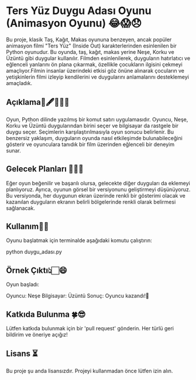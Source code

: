 # Ters Yüz Duygu Adası Oyunu (Animasyon Oyunu) 😂😱😞

Bu proje, klasik Taş, Kağıt, Makas oyununa benzeyen, ancak popüler animasyon 
filmi "Ters Yüz" (Inside Out) karakterlerinden esinlenilen bir Python oyunudur. 
Bu oyunda, taş, kağıt, makas yerine  Neşe, Korku ve Üzüntü gibi duygular kullanılır. 
Filmden esinlenilerek, duyguların hatırlatıcı ve eğlenceli yanlarını ön plana çıkarmak,
özellikle çocukların ilgisini çekmeyi amaçlıyor.Filmin insanlar üzerindeki etkisi göz önüne 
alınarak çocuların ve yetişkinlerin filmi izleyip kendilerini ve duygularını anlamalarını desteklemeyi amaçladık.

## Açıklama🎀🖋️💛💜💙

Oyun, Python dilinde yazılmış bir komut satırı uygulamasıdır. 
Oyuncu,  Neşe, Korku ve Üzüntü duygularından birini seçer ve bilgisayar da rastgele bir duygu seçer.
Seçimlerin karşılaştırılmasıyla oyun sonucu belirlenir. 
Bu benzersiz yaklaşım, duyguların oyunda nasıl etkileşimde bulunabileceğini gösterir ve 
oyunculara tanıdık bir film üzerinden eğlenceli bir deneyim sunar. 


## Gelecek Planları 🚀🌟✨

Eğer oyun beğenilir ve başarılı olursa, gelecekte diğer duyguları da eklemeyi planlıyoruz. 
Ayrıca, oyunun görsel bir versiyonunu geliştirmeyi düşünüyoruz. Bu versiyonda, her duygunun ekran
üzerinde renkli bir gösterimi olacak ve kazanılan duyguların ekranın belirli 
bölgelerinde renkli olarak belirmesi sağlanacak.


## Kullanım🙂🙂

Oyunu başlatmak için terminalde aşağıdaki komutu çalıştırın:

python duygu_adası.py

## Örnek Çıktı👆🏻😄

Oyun başladı:

Oyuncu: Neşe
Bilgisayar: Üzüntü
Sonuç: Oyuncu kazandı!🥳

## Katkıda Bulunma 🍀😎

Lütfen katkıda bulunmak için bir 'pull request' gönderin. Her türlü geri bildirim ve öneriye açığız!

## Lisans ⏳
Bu proje şu anda lisansızdır. Projeyi kullanmadan önce lütfen izin alın.




